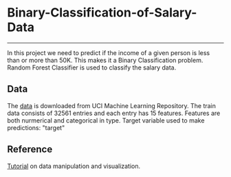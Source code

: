 # Binary-Classification-of-Salary-Data

---

In this project we need to predict if the income of a given person is less than or more than 50K. This makes it a Binary Classification problem.  
Random Forest Classifier is used to classify the salary data. 

## Data

The [data](https://archive.ics.uci.edu/ml/datasets/adult) is downloaded from UCI Machine Learning Repository. The train data consists of 32561 entries and each entry has 15 features. Features are both nurmerical and categorical in type. 
Target variable used to make predictions: "target" 

## Reference

[Tutorial](https://www.hackerearth.com/practice/machine-learning/data-manipulation-visualisation-r-python/tutorial-data-manipulation-numpy-pandas-python/tutorial/) on data manipulation and visualization. 

